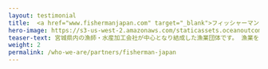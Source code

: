 ```yaml
---
layout: testimonial
title:  <a href="www.fishermanjapan.com" target="_blank">フィッシャーマン・ジャパン</a>
hero-image: https://s3-us-west-2.amazonaws.com/staticassets.oceanoutcomes.org/embedded+photos/partners/fisherman-japan-partners.png
teaser-text: 宮城県内の漁師・水産加工会社が中心となり結成した漁業団体です。 漁業を、「カッコよくて、稼げて、革新的」の「新3K」に変え、次世代へと続く未来の水産業の形を提案する、若手漁師集団です。2024年までに三陸に多様な能力をもつ新しい職種「FISHERMAN」を1, 000人増やすというビジョンを掲げ、新しい働き方の提案や業種を超えた関わりによって水産業に変革を起こすことを目指しています。 <a href="www.fishermanjapan.com" target="_blank">www.fishermanjapan.com</a>
weight: 2
permalink: /who-we-are/partners/fisherman-japan
---
```

